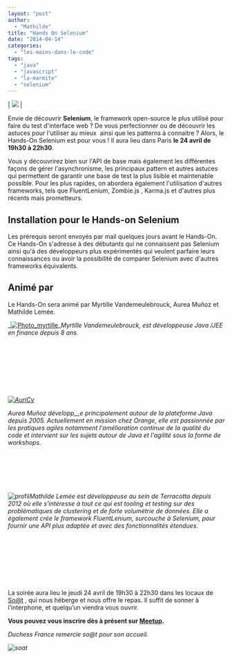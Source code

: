 ```yaml
---
layout: "post"
author: 
  - "Mathilde"
title: "Hands On Selenium"
date: "2014-04-14"
categories: 
  - "les-mains-dans-le-code"
tags: 
  - "java"
  - "javascript"
  - "la-marmite"
  - "selenium"
---
```


| ![](/assets/2014/04/2014-04-14-hands-on-selenium/big-logo.png) |

Envie de découvrir **Selenium**, le framework open-source le plus utilisé pour faire du test d'interface web ? De vous perfectionner ou de découvrir les astuces pour l'utiliser au mieux  ainsi que les patterns à connaitre ? Alors, le Hands-On Selenium est pour vous ! Il aura lieu dans Paris **le 24 avril de 19h30 à 22h30**.

Vous y découvrirez bien sur l'API de base mais également les différentes façons de gérer l'asynchronisme, les principaux pattern et autres astuces qui permettent de garantir une base de test la plus lisible et maintenable possible. Pour les plus rapides, on abordera également l'utilisation d'autres frameworks, tels que FluentLenium, Zombie.js , Karma.js et d'autres plus récents mais prometteurs.

## Installation pour le Hands-on Selenium

Les prérequis seront envoyés par mail quelques jours avant le Hands-On. Ce Hands-On s'adresse à des débutants qui ne connaissent pas Selenium ainsi qu'à des développeurs plus expérimentés qui veulent parfaire leurs connaissances ou avoir la possibilité de comparer Selenium avec d'autres frameworks équivalents.

## Animé par

Le Hands-On sera animé par Myrtille Vandemeulebrouck, Aurea Muñoz et Mathilde Lemée.

_[![Photo_myrtille](/assets/2014/04/2014-04-14-hands-on-selenium/Photo_myrtille.png)](http://www.duchess-france.org/wp-content/uploads/2014/04/Photo_myrtille.png)__Myrtille Vandemeulebrouck, est développeuse Java /JEE en finance depuis 8 ans._

 

 

 

 

_[![AuriCv](/assets/2014/04/2014-04-14-hands-on-selenium/AuriCv-249x300.png)](http://www.duchess-france.org/wp-content/uploads/2014/04/AuriCv.png)_

_Aurea Muñoz développ__e principalement autour de la plateforme Java depuis 2005. Actuellement en mission chez Orange, elle est passionnée par les pratiques agiles notamment l'amélioration continue de la qualité du code et intervient sur les sujets autour de Java et l'agilité sous la forme de workshops_.

 

 

 

![profil](/assets/2014/04/2014-04-14-hands-on-selenium/profil.png)_Mathilde Lemée est développeuse au sein de Terracotta depuis 2012 où elle s’intéresse à tout ce qui est tooling et testing sur des problématiques de clustering et de forte volumétrie de données. Elle a également crée le framework FluentLenium, surcouche à Selenium, pour fournir une API plus adaptée et avec des fonctionnalités étendues._ 

 

 

 

 

La soirée aura lieu le jeudi 24 avril de 19h30 à 22h30 dans les locaux de [So@t](http://www.soat.fr/ "So@t") , qui nous héberge et nous offre le repas. Il suffit de sonner à l’interphone, et quelqu’un viendra vous ouvrir.

**Vous pouvez vous inscrire dès à présent sur [Meetup](http://www.meetup.com/Duchess-France-Meetup/events/177033492/).**

_Duchess France remercie so@t pour son accueil._

_![soat](/assets/2014/04/2014-04-14-hands-on-selenium/logo-soat.png)_
